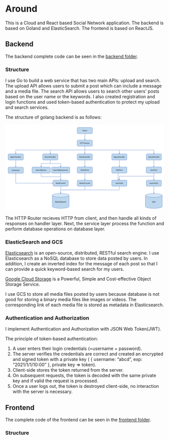# Around
This is a Cloud and React based Social Network application. The backend is based on Goland and ElasticSearch. The frontend is based on ReactJS. 


## Backend
The backend complete code can be seen in the [backend folder](https://github.com/oliver1112/Around/tree/main/around-backend).

### Structure
I use Go to build a web service that has two main APIs: upload and search. The upload API allows users to submit a post which can include a message and a media file. The search API allows users to search other users' posts based on the user name or the keywords. I also created registration and login functions and used token-based authentication to protect my upload and search services.

The structure of golang backend is as follows:

<img src="https://github.com/oliver1112/Around/blob/main/assets/structure.png" alt="structure" width="1000"/>


The HTTP Router recieves HTTP from client, and then handle all kinds of responses on handler layer. Next, the service layer process the function and perform database operations on database layer.


### ElasticSearch and GCS
[Elasticsearch](https://www.elastic.co/elasticsearch) is an open-source, distributed, RESTful search engine.
I use Elasticsearch as a NoSQL database to store data posted by users. In addition, I create an inverted index for the message of each post so that I can provide a quick keyword-based search for my users.


[Google Cloud Storage](https://cloud.google.com/storage/docs/) is a Powerful, Simple and Cost-effective Object Storage Service. 

I use GCS to store all media files posted by users because database is not good for storing a binary media files like images or videos. The corresponding link of each media file is stored as metadata in Elasticsearch.

### Authentication and Authorization
I implement Authentication and Authorization with JSON Web Token(JWT).

The principle of token-based authentication:
1. A user enters their login credentials (=username + password).
2. The server verifies the credentials are correct and created an encrypted and signed token with a private key ( { username: “abcd”, exp: “2021/1/1/10:00” }, private key => token).
3. Client-side stores the token returned from the server.
4. On subsequent requests, the token is decoded with the same private key and if valid the request is processed.
5. Once a user logs out, the token is destroyed client-side, no interaction with the server is necessary.


## Frontend

The complete code of the frontend can be seen in the [frontend folder](https://github.com/oliver1112/Around/tree/main/frontend).
### Structure
